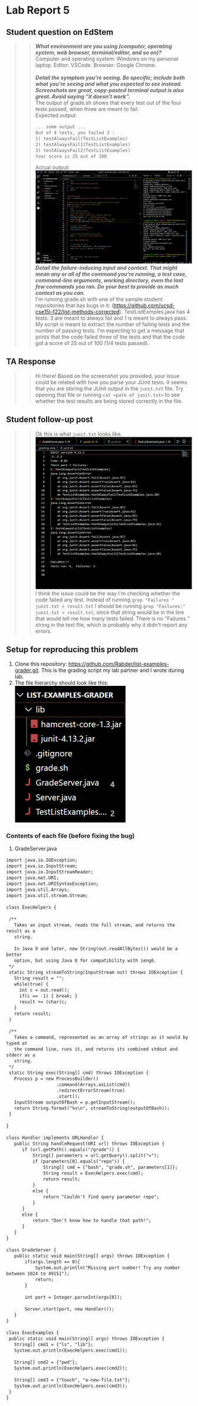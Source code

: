 # Lab Report 5

## Student question on EdStem

>> **_What environment are you using (computer, operating system, web browser, terminal/editor, and so on)?_**  <br />
 Computer and operating system: Windows on my personal laptop. Editor: VSCode. Browser: Google Chrome. <br /> <br />
>>**_Detail the symptom you're seeing. Be specific; include both what you're seeing and what you expected to see instead. Screenshots are great, copy-pasted terminal output is also great. Avoid saying “it doesn't work”._**<br />
>>The output of grade.sh shows that every test out of the four tests passed, when three are meant to fail. <br />
>>Expected output: <br />
>>```
>>... some output ...
>>Out of 4 tests, you failed 3 :
>>1) testAlwaysFail(TestListExamples)
>>2) testAlwaysFail1(TestListExamples)        
>>3) testAlwaysFail2(TestListExamples)        
>>Your score is 25 out of 100
>>```
>>Actual output:<br />
>>![Student screenshot](student_screenshot.png)
>>**_Detail the failure-inducing input and context. That might mean any or all of the command you're running, a test case, command-line arguments, working directory, even the last few commands you ran. Do your best to provide as much context as you can._** <br />
>>I'm running grade.sh with one of the sample student repositories that has bugs in it: (https://github.com/ucsd-cse15l-f22/list-methods-corrected). TestListExmples.java 
>>has 4 tests: 3 are meant to always fail and 1 is meant to always pass. My script is meant to extract the number of failing tests and the number of passing tests.
>>I'm expecting to get a message that prints that the code failed three of the tests and that the code got a score of 25 out of 100 (1/4 tests passed). 


## TA Response 
>> Hi there!
>> Based on the screenshot you provided, your issue could be related with how you parse your JUnit tests. 
>> It seems that you are storing the JUnit output in the ```junit.txt``` file. Try opening that file or running ```cat <path of junit.txt>``` to see whether the test results are being stored correctly in the file. 
 
 
## Student follow-up post
>> Ok this is what ```junit.txt``` looks like.
>>![Student follow-up](student_followup.png)
>> I think the issue could be the way I'm checking whether the code failed any test. Instead of running ```grep "Failures " junit.txt > result.txt``` I should be running ```grep "Failures:" junit.txt > result.txt```, since that string would be in the line that would tell me how many tests failed. There is no "Failures " string in the text file, which is probably why it didn't report any errors.
 
 
 ## Setup for reproducing this problem
 1. Clone this repository: https://github.com/Rabder/list-examples-grader.git. This is the grading script my lab partner and I wrote during lab.
 2. The file hierarchy should look like this: <br />
 ![File hierarchy of project](file_hierarchy.png)
 
 ### Contents of each file (before fixing the bug)
 1. GradeServer.java
 ```import java.io.BufferedReader;
import java.io.IOException;
import java.io.InputStream;
import java.io.InputStreamReader;
import java.net.URI;
import java.net.URISyntaxException;
import java.util.Arrays;
import java.util.stream.Stream;

class ExecHelpers {

  /**
    Takes an input stream, reads the full stream, and returns the result as a
    string.

    In Java 9 and later, new String(out.readAllBytes()) would be a better
    option, but using Java 8 for compatibility with ieng6.
  */
  static String streamToString(InputStream out) throws IOException {
    String result = "";
    while(true) {
      int c = out.read();
      if(c == -1) { break; }
      result += (char)c;
    }
    return result;
  }

  /**
    Takes a command, represented as an array of strings as it would by typed at
    the command line, runs it, and returns its combined stdout and stderr as a
    string.
  */
  static String exec(String[] cmd) throws IOException {
    Process p = new ProcessBuilder()
                    .command(Arrays.asList(cmd))
                    .redirectErrorStream(true)
                    .start();
    InputStream outputOfBash = p.getInputStream();
    return String.format("%s\n", streamToString(outputOfBash));
  }

}

class Handler implements URLHandler {
    public String handleRequest(URI url) throws IOException {
       if (url.getPath().equals("/grade")) {
           String[] parameters = url.getQuery().split("=");
           if (parameters[0].equals("repo")) {
               String[] cmd = {"bash", "grade.sh", parameters[1]};
               String result = ExecHelpers.exec(cmd);
               return result;
           }
           else {
               return "Couldn't find query parameter repo";
           }
       }
       else {
           return "Don't know how to handle that path!";
       }
    }
}

class GradeServer {
    public static void main(String[] args) throws IOException {
        if(args.length == 0){
            System.out.println("Missing port number! Try any number between 1024 to 49151");
            return;
        }

        int port = Integer.parseInt(args[0]);

        Server.start(port, new Handler());
    }
}

class ExecExamples {
  public static void main(String[] args) throws IOException {
    String[] cmd1 = {"ls", "lib"};
    System.out.println(ExecHelpers.exec(cmd1));

    String[] cmd2 = {"pwd"};
    System.out.println(ExecHelpers.exec(cmd2));

    String[] cmd3 = {"touch", "a-new-file.txt"};
    System.out.println(ExecHelpers.exec(cmd3));
  }
}
```
